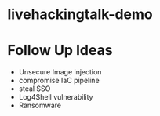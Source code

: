 # livehackingtalk-demo

# Follow Up Ideas

* Unsecure Image injection
* compromise IaC pipeline
* steal SSO
* Log4Shell vulnerability
* Ransomware
